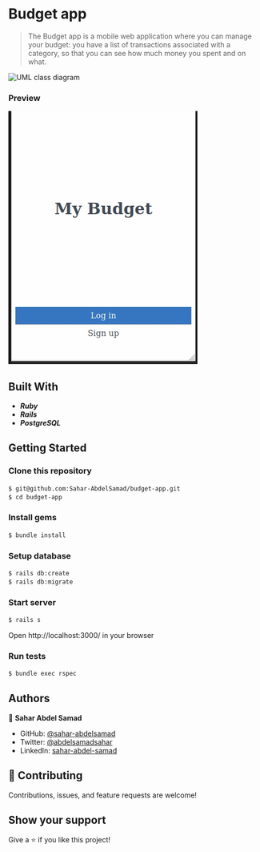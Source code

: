 # Budget app

> The Budget app is a mobile web application where you can manage your budget: you have a list of transactions associated with a category, so that you can see how much money you spent and on what.

![UML class diagram](https://github.com/microverseinc/curriculum-rails/blob/main/capstone/images/erd_diagram.png)

### Preview

![This is gif of our project](screenshot.gif)

## Built With

- _**Ruby**_
- _**Rails**_
- _**PostgreSQL**_

## Getting Started

### Clone this repository

```bash
$ git@github.com:Sahar-AbdelSamad/budget-app.git
$ cd budget-app
```
### Install gems
```bash
$ bundle install
```

### Setup database
```bash
$ rails db:create
$ rails db:migrate
```

### Start server
```bash
$ rails s
```
Open http://localhost:3000/ in your browser

### Run tests
```bash
$ bundle exec rspec
```

## Authors

👤 **Sahar Abdel Samad**

- GitHub: [@sahar-abdelsamad](https://github.com/Sahar-AbdelSamad)
- Twitter: [@abdelsamadsahar](https://twitter.com/AbdelSamadSahar)
- LinkedIn: [sahar-abdel-samad](https://www.linkedin.com/in/sahar-abdel-samad/)

## 🤝 Contributing

Contributions, issues, and feature requests are welcome!

## Show your support

Give a ⭐️ if you like this project!
